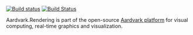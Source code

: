 [![Build status](https://ci.appveyor.com/api/projects/status/oqg1tw2ax1jl8qjx/branch/master?svg=true)](https://ci.appveyor.com/project/haraldsteinlechner/aardvark-rendering/branch/master)
[![Build Status](https://api.travis-ci.org/aardvark-platform/aardvark.rendering.svg?branch=master)](https://travis-ci.org/aardvark-platform/aardvark.rendering)

Aardvark.Rendering is part of the open-source [Aardvark platform](https://github.com/aardvark-platform/aardvark.docs) for visual computing, real-time graphics and visualization.
